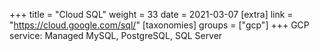 +++
title = "Cloud SQL"
weight = 33
date = 2021-03-07
[extra]
link = "https://cloud.google.com/sql/"
[taxonomies]
groups = ["gcp"]
+++
GCP service: Managed MySQL, PostgreSQL, SQL Server

